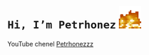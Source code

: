  # `Hi, I’m Petrhonez` ![descrição](fire.gif)

  YouTube chenel [Petrhonezzz](https://www.youtube.com/@petrhonezzz)

<!---
petrhonez/petrhonez is a ✨ special ✨ repository because its `README.md` (this file) appears on your GitHub profile.
You can click the Preview link to take a look at your changes.
--->
